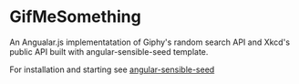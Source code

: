 # GifMeSomething

An Angualar.js implementatation of Giphy's random search API and Xkcd's public API built with angular-sensible-seed template.

For installation and starting see [angular-sensible-seed](https://github.com/okigan/angular-sensible-seed)
